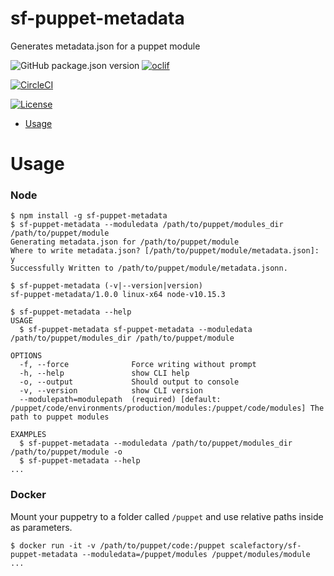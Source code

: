 sf-puppet-metadata
==================

Generates metadata.json for a puppet module

![GitHub package.json version](https://img.shields.io/github/package-json/v/ScaleFactory/sf-puppet-metadata.svg)
[![oclif](https://img.shields.io/badge/cli-oclif-brightgreen.svg)](https://oclif.io)
<!-- [![Version](https://img.shields.io/npm/v/sf-puppet-metadata.svg)](https://npmjs.org/package/sf-puppet-metadata) -->
[![CircleCI](https://circleci.com/gh/ScaleFactory/sf-puppet-metadata.svg?style=svg&circle-token=dcef9f0fac2d02df3c7a9900750b2b7d89f4064a)](https://circleci.com/gh/ScaleFactory/sf-puppet-metadata)
<!-- [![Downloads/week](https://img.shields.io/npm/dw/sf-puppet-metadata.svg)](https://npmjs.org/package/sf-puppet-metadata)
[![License](https://img.shields.io/npm/l/sf-puppet-metadata.svg)](https://github.com/ScaleFactory/sf-puppet-metadata/blob/master/package.json) -->
[![License](https://img.shields.io/badge/License-Apache%202.0-blue.svg)](https://opensource.org/licenses/Apache-2.0)

<!-- toc -->
* [Usage](#usage)
<!-- tocstop -->
# Usage
<!-- usage -->

### Node
```sh-session
$ npm install -g sf-puppet-metadata
$ sf-puppet-metadata --moduledata /path/to/puppet/modules_dir /path/to/puppet/module
Generating metadata.json for /path/to/puppet/module
Where to write metadata.json? [/path/to/puppet/module/metadata.json]: y
Successfully Written to /path/to/puppet/module/metadata.jsonn.

$ sf-puppet-metadata (-v|--version|version)
sf-puppet-metadata/1.0.0 linux-x64 node-v10.15.3

$ sf-puppet-metadata --help
USAGE
  $ sf-puppet-metadata sf-puppet-metadata --moduledata /path/to/puppet/modules_dir /path/to/puppet/module

OPTIONS
  -f, --force              Force writing without prompt
  -h, --help               show CLI help
  -o, --output             Should output to console
  -v, --version            show CLI version
  --modulepath=modulepath  (required) [default: /puppet/code/environments/production/modules:/puppet/code/modules] The path to puppet modules

EXAMPLES
  $ sf-puppet-metadata --moduledata /path/to/puppet/modules_dir /path/to/puppet/module -o
  $ sf-puppet-metadata --help
...
```

### Docker

Mount your puppetry to a folder called `/puppet` and use relative paths inside as parameters.
```sh-session
$ docker run -it -v /path/to/puppet/code:/puppet scalefactory/sf-puppet-metadata --moduledata=/puppet/modules /puppet/modules/module
...
```
<!-- usagestop -->
